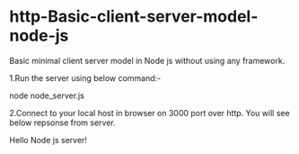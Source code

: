 # http-Basic-client-server-model-node-js

Basic minimal client server model in Node js without using any framework.

1.Run the server using below command:-

node node_server.js

2.Connect to your local host in browser on 3000 port over http. You will see below repsonse from server.

 Hello Node js server!




